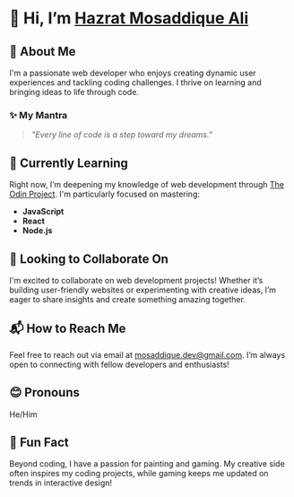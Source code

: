 # 👋 Hi, I’m [Hazrat Mosaddique Ali](https://github.com/DevMosaddique)

## 👤 About Me
I'm a passionate web developer who enjoys creating dynamic user experiences and tackling coding challenges. I thrive on learning and bringing ideas to life through code.

### ✨ My Mantra
> *"Every line of code is a step toward my dreams."*

## 🌱 Currently Learning
Right now, I’m deepening my knowledge of web development through [The Odin Project](https://www.theodinproject.com/). I'm particularly focused on mastering:

- **JavaScript** 
- **React** 
- **Node.js** 

## 🤝 Looking to Collaborate On
I'm excited to collaborate on web development projects! Whether it’s building user-friendly websites or experimenting with creative ideas, I’m eager to share insights and create something amazing together.

## 📬 How to Reach Me
Feel free to reach out via email at [mosaddique.dev@gmail.com](mailto:mosaddique.dev@gmail.com). I’m always open to connecting with fellow developers and enthusiasts!

## 😊 Pronouns
He/Him

## 🎨 Fun Fact
Beyond coding, I have a passion for painting and gaming. My creative side often inspires my coding projects, while gaming keeps me updated on trends in interactive design!
